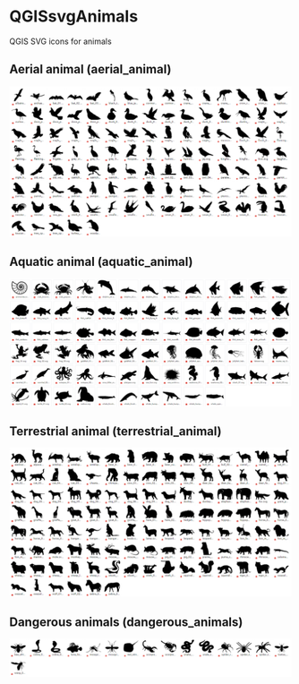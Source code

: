 # QGISsvgAnimals
QGIS SVG icons for animals

## Aerial animal (aerial_animal)

![](https://github.com/kazuhito84455/QGISsvgAnimals/blob/images/preview_aerial.png)

## Aquatic animal (aquatic_animal)

![](https://github.com/kazuhito84455/QGISsvgAnimals/blob/images/preview_aquatic.png)

## Terrestrial animal (terrestrial_animal)

![](https://github.com/kazuhito84455/QGISsvgAnimals/blob/images/preview_terrestrial.png)

## Dangerous animals (dangerous_animals)

![](https://github.com/kazuhito84455/QGISsvgAnimals/blob/images/preview_dangerous.png)

